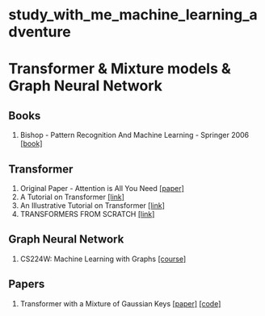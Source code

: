 # study_with_me_machine_learning_adventure

# Transformer & Mixture models & Graph Neural Network

## Books

1. Bishop - Pattern Recognition And Machine Learning - Springer 2006 [[book]](http://users.isr.ist.utl.pt/~wurmd/Livros/school/Bishop%20-%20Pattern%20Recognition%20And%20Machine%20Learning%20-%20Springer%20%202006.pdf?fbclid=IwAR2EK_jzdCpDS88EtJBNLH7vyNaFaTEd0F8xEkMY3AZGeW9xwCGwoKj676A)

## Transformer

1. Original Paper - Attention is All You Need [[paper]](https://arxiv.org/abs/1706.03762)
2. A Tutorial on Transformer [[link]](https://lilianweng.github.io/lil-log/2020/04/07/the-transformer-family.html)
3. An Illustrative Tutorial on Transformer [[link]](http://jalammar.github.io/illustrated-transformer/)
4. TRANSFORMERS FROM SCRATCH [[link]](http://peterbloem.nl/blog/transformers?fbclid=IwAR1KwV7oqHF-x62B4cGswtWZeyxuz_s4Bg4ttwz5YYrSUhu6gmyh9lZ6d84)

## Graph Neural Network

1. CS224W: Machine Learning with Graphs [[course]](http://web.stanford.edu/class/cs224w/index.html?fbclid=IwAR3ncPUf2tONPkZC1UkFVg8MDCzMvsLNzWl8MBiPBZAzkw_pjDzMj_J20lE#schedule)

## Papers

1. Transformer with a Mixture of Gaussian Keys [[paper]](https://arxiv.org/abs/2110.08678?fbclid=IwAR19AQCzTTEI-Z1CrhuJxm75_5XG03iGm4fRqLm7HaeFLA7F6hWLqumxRXc) [[code]](https://github.com/minhtannguyen/transformer-mgk)

